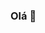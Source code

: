 ### Olá 👋

<!--
**RodrigoAlban/RodrigoAlban** 


Sou um estudante de Ciência da Computação na **UTFPR** campus **Medianeira**.
